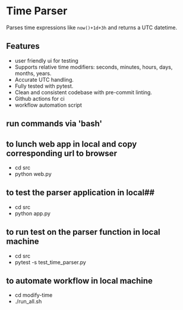 # Time Parser
Parses time expressions like `now()+1d+3h` and returns a UTC datetime.

## Features
- user friendly ui for testing
- Supports relative time modifiers: seconds, minutes, hours, days, months, years.
- Accurate UTC handling.
- Fully tested with pytest.
- Clean and consistent codebase with pre-commit linting.
- Github actions for ci
- workflow automation script

## run commands via 'bash'

## to lunch web app in local and copy corresponding url to browser ##
-  cd src
-  python web.py
## to test the parser application in local##
- cd src
- python app.py
## to run test on the parser function in local machine ## 
- cd src
- pytest -s test_time_parser.py
## to automate workflow in local machine ## 
- cd modify-time
- ./run_all.sh 




